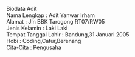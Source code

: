 Biodata Adit
<br>
Nama Lengkap : Adit Yanwar Irham
<br>
Alamat : Jln BBK Tarogong RT07/RW05
<br>
Jenis Kelamin : Laki Laki
<br>
Tempat Tanggal Lahir : Bandung,31 Januari 2005
<br>
Hobi : Coding,Catur,Berenang
<br>
Cita-Cita : Pengusaha

